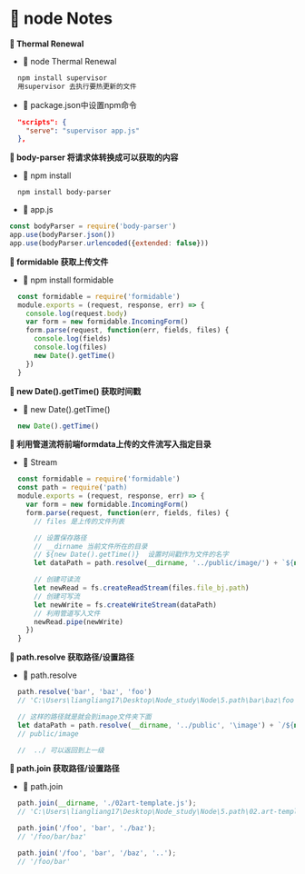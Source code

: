 # &#x1F3A8; node Notes

**&#x1F381;  Thermal Renewal**

+ &#x1F6EB;  node Thermal Renewal
```txt
  npm install supervisor
  用supervisor 去执行要热更新的文件
```
+ &#x1F6EB;  package.json中设置npm命令
```json
  "scripts": {
    "serve": "supervisor app.js"
  },
```
**&#x1F381;  body-parser 将请求体转换成可以获取的内容**
+ &#x1F6EB;  npm install
```txt 
  npm install body-parser
```
+ &#x1F6EB;  app.js
```js 
const bodyParser = require('body-parser')
app.use(bodyParser.json())
app.use(bodyParser.urlencoded({extended: false}))
```
**&#x1F381; formidable 获取上传文件**
+ &#x1F6EB;  npm install formidable
```js
  const formidable = require('formidable')
  module.exports = (request, response, err) => {
    console.log(request.body)
    var form = new formidable.IncomingForm()
    form.parse(request, function(err, fields, files) {
      console.log(fields)
      console.log(files)
      new Date().getTime()
    })
  }
```

**&#x1F381; new Date().getTime() 获取时间戳**
+ &#x1F6EB;  new Date().getTime()
```js
  new Date().getTime()
```

**&#x1F381; 利用管道流将前端formdata上传的文件流写入指定目录**
+ &#x1F6EB;  Stream
```js
  const formidable = require('formidable')
  const path = require('path)
  module.exports = (request, response, err) => {
    var form = new formidable.IncomingForm()
    form.parse(request, function(err, fields, files) {
      // files 是上传的文件列表

      // 设置保存路径   
      // __dirname 当前文件所在的目录
      // ${new Date().getTime()}  设置时间戳作为文件的名字
      let dataPath = path.resolve(__dirname, '../public/image/') + `${new Date().getTime()}` + '.png'

      // 创建可读流
      let newRead = fs.createReadStream(files.file_bj.path)
      // 创建可写流
      let newWrite = fs.createWriteStream(dataPath)
      // 利用管道写入文件
      newRead.pipe(newWrite)
    })
  }
```

**&#x1F381; path.resolve 获取路径/设置路径**
+ &#x1F6EB;  path.resolve
```js
  path.resolve('bar', 'baz', 'foo')
  // 'C:\Users\liangliang17\Desktop\Node_study\Node\5.path\bar\baz\foo'

  // 这样的路径就是就会到image文件夹下面
  let dataPath = path.resolve(__dirname, '../public', '\image') + `/${new Date().getTime()}` + '.png'
  // public/image 

  //  ../ 可以返回到上一级
```


**&#x1F381; path.join 获取路径/设置路径**
+ &#x1F6EB;  path.join
```js
  path.join(__dirname, './02art-template.js');
  // 'C:\Users\liangliang17\Desktop\Node_study\Node\5.path\02.art-template.js'

  path.join('/foo', 'bar', './baz');
  // '/foo/bar/baz'

  path.join('/foo', 'bar', '/baz', '..');
  // '/foo/bar'
```

